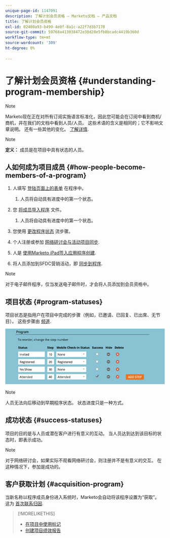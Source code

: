 ```yaml
---
unique-page-id: 1147091
description: 了解计划会员资格 — Marketo文档 — 产品文档
title: 了解计划会员资格
exl-id: 02480a93-b499-4e0f-8a1c-a22f7d3b7178
source-git-commit: 59768a413038472e38d28e5fb8bcadc4419b360d
workflow-type: tm+mt
source-wordcount: '309'
ht-degree: 0%

---
```


# 了解计划会员资格 {#understanding-program-membership}

>[!NOTE]
>
>Marketo现在正在对所有订阅实施语言标准化，因此您可能会在订阅中看到商机/商机，并在我们的文档中看到人员/人员。 这些术语的含义是相同的；它不影响文章说明。 还有一些其他的变化。 [了解详情](/help/marketo/product-docs/crm-sync/salesforce-sync/understanding-the-salesforce-sync.md).

>[!NOTE]
>
>**定义：** 成员是在项目中具有状态的人员。

## 人如何成为项目成员 {#how-people-become-members-of-a-program}

1. 人填写 [登陆页面上的表单](/help/marketo/getting-started/quick-wins/landing-page-with-a-form.md) 在程序中。

   1. 人员将自动具有进度中的第一个状态。

1. 您 [将成员导入程序](/help/marketo/product-docs/core-marketo-concepts/programs/working-with-programs/import-members-from-a-spreadsheet-into-a-program.md) 文件。

   1. 人员将自动具有进度中的第一个状态。

1. 您使用 [更改程序状态](/help/marketo/product-docs/core-marketo-concepts/smart-campaigns/program-flow-actions/change-program-status.md) 流步骤。
1. 个人注册或参加 [网络研讨会与活动项目同步](/help/marketo/product-docs/demand-generation/events/understanding-events/event-partners.md).
1. 人是 [使用Marketo iPad签入应用程序创建](/help/marketo/product-docs/core-marketo-concepts/mobile-apps/event-check-in/check-people-into-your-event-from-your-tablet.md).
1. 将人员添加到SFDC营销活动，即 [同步到程序](/help/marketo/product-docs/crm-sync/salesforce-sync/sfdc-sync-details/sfdc-sync-campaign-sync.md).

>[!NOTE]
>
>对于电子邮件程序，仅当发送电子邮件时，才会将人员添加到会员资格中。

## 项目状态 {#program-statuses}

项目状态是指用户在项目中完成的步骤（例如，已邀请、已回复、已出席、无节目）。 这些步骤由 [频道](/help/marketo/product-docs/administration/tags/create-a-program-channel.md).

![](assets/image2015-2-5-15-3a14-3a48.png)

>[!NOTE]
>
>人员无法向后移动到早期程序状态。 状态进度只是一种方式。

## 成功状态 {#success-statuses}

项目的目的是与人员或潜在客户进行有意义的互动。 当人员达到达到该目标的状态时，即表示成功。

>[!NOTE]
>
>对于网络研讨会，如果实际不观看网络研讨会，则注册并不是有意义的交互。 在这种情况下，参加是成功的。

## 客户获取计划  {#acquisition-program}

当新名称以程序成员身份进入系统时，Marketo会自动将该程序设置为“获取”。 这为 [首次联系归因](/help/marketo/product-docs/reporting/revenue-cycle-analytics/revenue-tools/attribution/understanding-attribution.md).

>[!MORELIKETHIS]
>
>* [在项目中使用标记](/help/marketo/product-docs/core-marketo-concepts/programs/working-with-programs/understanding-tags/use-tags-in-a-program.md)
>* [创建项目绩效报告](/help/marketo/product-docs/core-marketo-concepts/programs/program-performance-report/create-a-program-performance-report.md)

